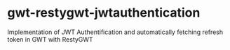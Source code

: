 # gwt-restygwt-jwtauthentication
Implementation of JWT Authentification and automatically fetching refresh token in GWT with RestyGWT
